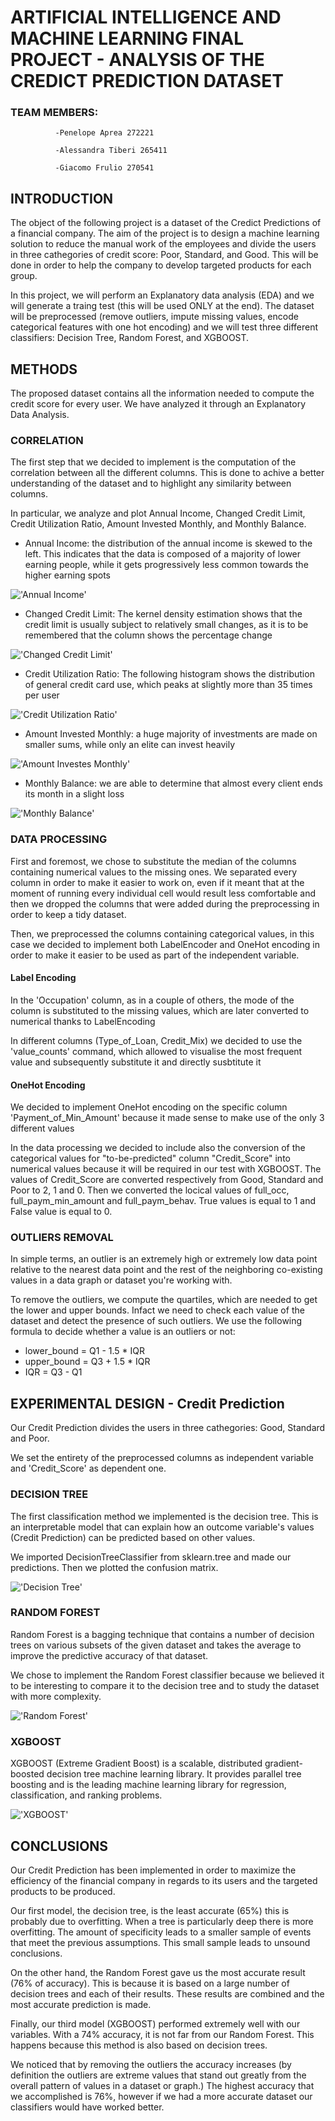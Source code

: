 # ARTIFICIAL INTELLIGENCE AND MACHINE LEARNING FINAL PROJECT - ANALYSIS OF THE CREDICT PREDICTION DATASET

### TEAM MEMBERS: 

              -Penelope Aprea 272221
              
              -Alessandra Tiberi 265411
              
              -Giacomo Frulio 270541
     
     
## INTRODUCTION

The object of the following project is a dataset of the Credict Predictions of a financial company. The aim of the project is to design a machine learning solution to reduce the manual work of the employees and divide the users in three cathegories of credit score: Poor, Standard, and Good. This will be done in order to help the company to develop targeted products for each group.

In this project, we will perform an Explanatory data analysis (EDA) and we will generate a traing test (this will be used ONLY at the end). The dataset will be preprocessed (remove outliers, impute missing values, encode categorical features with one hot encoding) and we will test three different classifiers: Decision Tree, Random Forest, and XGBOOST.

## METHODS

The proposed dataset contains all the information needed to compute the credit score for every user. We have analyzed it through an Explanatory Data Analysis.

### CORRELATION

The first step that we decided to implement is the computation of the correlation between all the different columns. This is done to achive a better understanding of the dataset and to highlight any similarity between columns. 

In particular, we analyze and plot Annual Income, Changed Credit Limit, Credit Utilization Ratio, Amount Invested Monthly, and Monthly Balance. 
- Annual Income: the distribution of the annual income is skewed to the left. This indicates that the data is composed of a majority of lower earning people, while it gets progressively less common towards the higher earning spots

!['Annual Income'](images/annual_income.png)
- Changed Credit Limit: The kernel density estimation shows that the credit limit is usually subject to relatively small changes, as it is to be remembered that the column shows the percentage change 

!['Changed Credit Limit'](images/changed_credit_limit.png)
- Credit Utilization Ratio: The following histogram shows the distribution of general credit card use, which peaks at slightly more than 35 times per user

!['Credit Utilization Ratio'](images/credit_utilization_ratio.png)
- Amount Invested Monthly: a huge majority of investments are made on smaller sums, while only an elite can invest heavily

!['Amount Investes Monthly'](images/amount_invested_monthly.png)
- Monthly Balance: we are able to determine that almost every client ends its month in a slight loss

!['Monthly Balance'](images/monthly_balance.png)

### DATA PROCESSING

First and foremost, we chose to substitute the median of the columns containing numerical values to the missing ones. We separated every column in order to make it easier to work on, even if it meant that at the moment of running every individual cell would result less comfortable and then we dropped the columns that were added during the preprocessing in order to keep a tidy dataset.

Then, we preprocessed the columns containing categorical values, in this case we decided to implement both LabelEncoder and OneHot encoding in order to make it easier to be used as part of the independent variable.
#### Label Encoding
In the 'Occupation' column, as in a couple of others, the mode of the column is substituted to the missing values, which are later converted to numerical thanks to LabelEncoding

In different columns (Type_of_Loan, Credit_Mix) we decided to use the 'value_counts' command, which allowed to visualise the most frequent value and subsequently substitute it and directly susbtitute it 
#### OneHot Encoding
We decided to implement OneHot encoding on the specific column 'Payment_of_Min_Amount' because it made sense to make use of the only 3 different values  


In the data processing we decided to include also the conversion of the categorical values for "to-be-predicted" column "Credit_Score" into numerical values because it will be required in our test with XGBOOST.
The values of Credit_Score are converted respectively from Good, Standard and Poor to 2, 1 and 0.
Then we converted the locical values of full_occ, full_paym_min_amount and full_paym_behav. True values is equal to 1 and False value is equal to 0.

### OUTLIERS REMOVAL
In simple terms, an outlier is an extremely high or extremely low data point relative to the nearest data point and the rest of the neighboring co-existing values in a data graph or dataset you're working with.

To remove the outliers, we compute the quartiles, which are needed to get the lower and upper bounds. Infact we need to check each value of the dataset and detect the presence of such outliers. 
We use the following formula to decide whether a value is an outliers or not:
- lower_bound = Q1 - 1.5 * IQR
- upper_bound = Q3 + 1.5 * IQR
- IQR = Q3 - Q1

## EXPERIMENTAL DESIGN - Credit Prediction
Our Credit Prediction divides the users in three cathegories: Good, Standard and Poor. 

We set the entirety of the preprocessed columns as independent variable and 'Credit_Score' as dependent one.

### DECISION TREE
The first classification method we implemented is the decision tree. This is an interpretable model that can explain how an outcome variable's values (Credit Prediction) can be predicted based on other values.

We imported DecisionTreeClassifier from sklearn.tree and made our predictions. Then we plotted the confusion matrix.

!['Decision Tree'](images/dec_tree_confm.png)

### RANDOM FOREST
Random Forest is a bagging technique that contains a number of decision trees on various subsets of the given dataset and takes the average to improve the predictive accuracy of that dataset.

We chose to implement the Random Forest classifier because we believed it to be interesting to compare it to the decision tree and to study the dataset with more complexity.

!['Random Forest'](images/randf_confm.png)

### XGBOOST
XGBOOST (Extreme Gradient Boost) is a scalable, distributed gradient-boosted decision tree machine learning library. It provides parallel tree boosting and is the leading machine learning library for regression, classification, and ranking problems.

!['XGBOOST'](images/xgboost_confm.png)

## CONCLUSIONS
Our Credit Prediction has been implemented in order to maximize the efficiency of the financial company in regards to its users and the targeted products to be produced.

Our first model, the decision tree, is the least accurate (65%) this is probably due to overfitting. When a tree is particularly deep there is more overfitting. The amount of specificity leads to a smaller sample of events that meet the previous assumptions. This small sample leads to unsound conclusions.

On the other hand, the Random Forest gave us the most accurate result (76% of accuracy). This is because it is based on a large number of decision trees and each of their results. These results are combined and the most accurate prediction is made.

Finally, our third model (XGBOOST) performed extremely well with our variables. With a 74% accuracy, it is not far from our Random Forest. This happens because this method is also based on decision trees.

We noticed that by removing the outliers the accuracy increases (by definition the outliers are extreme values that stand out greatly from the overall pattern of values in a dataset or graph.)
The highest accuracy that we accomplished is 76%, however if we had a more accurate dataset our classifiers would have worked better.
